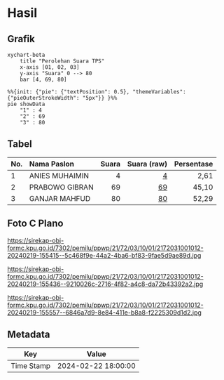 # Hasil

## Grafik

```mermaid
xychart-beta
    title "Perolehan Suara TPS"
    x-axis [01, 02, 03]
    y-axis "Suara" 0 --> 80
    bar [4, 69, 80]
```

```mermaid
%%{init: {"pie": {"textPosition": 0.5}, "themeVariables": {"pieOuterStrokeWidth": "5px"}} }%%
pie showData
    "1" : 4
    "2" : 69
    "3" : 80
```

## Tabel

| No. | Nama Paslon    | Suara | Suara (raw) | Persentase |
|:--- |:-------------- | -----:| -----------:| ----------:|
| 1   | ANIES MUHAIMIN | 4     | [4][p-1]    | 2,61       |
| 2   | PRABOWO GIBRAN | 69    | [69][p-2]   | 45,10      |
| 3   | GANJAR MAHFUD  | 80    | [80][p-3]   | 52,29      |


[p-1]: https://github.com/gigit-pemilu/pemilu-2024-21-kepulauan-riau/blob/main/pilpres/hitung-suara/sub/21-kepulauan-riau/sub/72-kota-tanjung-pinang/sub/03-tanjung-pinang-kota/sub/1001-tanjung-pinang-kota/sub/012-tps/sub/paslon-1.txt
[p-2]: https://github.com/gigit-pemilu/pemilu-2024-21-kepulauan-riau/blob/main/pilpres/hitung-suara/sub/21-kepulauan-riau/sub/72-kota-tanjung-pinang/sub/03-tanjung-pinang-kota/sub/1001-tanjung-pinang-kota/sub/012-tps/sub/paslon-2.txt
[p-3]: https://github.com/gigit-pemilu/pemilu-2024-21-kepulauan-riau/blob/main/pilpres/hitung-suara/sub/21-kepulauan-riau/sub/72-kota-tanjung-pinang/sub/03-tanjung-pinang-kota/sub/1001-tanjung-pinang-kota/sub/012-tps/sub/paslon-3.txt

## Foto C Plano

https://sirekap-obj-formc.kpu.go.id/7302/pemilu/ppwp/21/72/03/10/01/2172031001012-20240219-155415--5c468f9e-44a2-4ba6-bf83-9fae5d9ae89d.jpg

https://sirekap-obj-formc.kpu.go.id/7302/pemilu/ppwp/21/72/03/10/01/2172031001012-20240219-155436--9210026c-2716-4f82-a4c8-da72b43392a2.jpg

https://sirekap-obj-formc.kpu.go.id/7302/pemilu/ppwp/21/72/03/10/01/2172031001012-20240219-155557--6846a7d9-8e84-411e-b8a8-f2225309d1d2.jpg


## Metadata

| Key        | Value               |
| ---------- | ------------------- |
| Time Stamp | 2024-02-22 18:00:00 |



